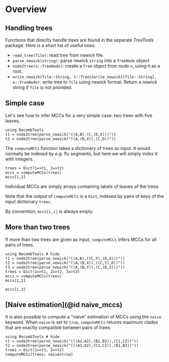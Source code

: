# Overview

## Handling trees

Functions that direclty handle trees are found in the separate *TreeTools* package. 
  Here is a short list of useful ones: 
  - `read_tree(file)`: read tree from newick file. 
  - `parse_newick(string)`: parse newick `string` into a `TreeNode` object
  - `node2tree(n::TreeNode)`: create a `Tree` object from node `n`, using it as a root. 
  - `write_newick(file::String, t::Tree)`/`write_newick([file::String], n::TreeNode)`: write tree to `file` using newick format. Return a newick string if `file` is not provided. 

## Simple case 

Let's see how to infer MCCs for a very simple case: two trees with five leaves. 
```@example basic; continued = true 
using RecombTools
t1 = node2tree(parse_newick("((A,B),(C,(D,X)))"))
t2 = node2tree(parse_newick("((A,(B,X)),(C,D))"))
```

The `computeMCCs` function takes a dictionary of trees as input. 
It would normally be indexed by *e.g.* flu segments, but here we will simply index it with integers.

```@example basic
trees = Dict(1=>t1, 2=>t2)
mccs = computeMCCs(trees)
mccs[1,2]
```

Individual MCCs are simply arrays containing labels of leaves of the trees.  

Note that the output of `computeMCCs` is a `Dict`, indexed by pairs of keys of the input dictionary `trees`. 

By convention, `mccs[i,i]` is always empty.

## More than two trees
If more than two trees are given as input, `computeMCCs` infers MCCs for all pairs of trees.  
```@example more_trees
using RecombTools # hide
t1 = node2tree(parse_newick("((A,B),((C,Y),(D,X)))"))
t2 = node2tree(parse_newick("((A,(B,X)),((C,Y),D))"))
t3 = node2tree(parse_newick("((A,(B,Y)),(C,(D,X)))"))
trees = Dict(1=>t1, 2=>t2, 3=>t3)
mccs = computeMCCs(trees)
mccs[1,2]
```
```@example more_trees
mccs[1,3]
```

## [Naive estimation](@id naive_mccs)
It is also possible to compute a "naive" estimation of MCCs using the `naive` keyword. 
  When `naive` is set to `true`, `computeMCCs` returns maximum clades that are exactly compatible between pairs of trees: 
```@example naive
using RecombTools # hide
t1 = node2tree(parse_newick("(((A1,A2),(B1,B2)),(C1,C2))"))
t2 = node2tree(parse_newick("(((A1,A2),(C1,C2)),(B1,B2))"))
trees = Dict(1=>t1, 2=>t2)
computeMCCs(trees; naive=true)
```